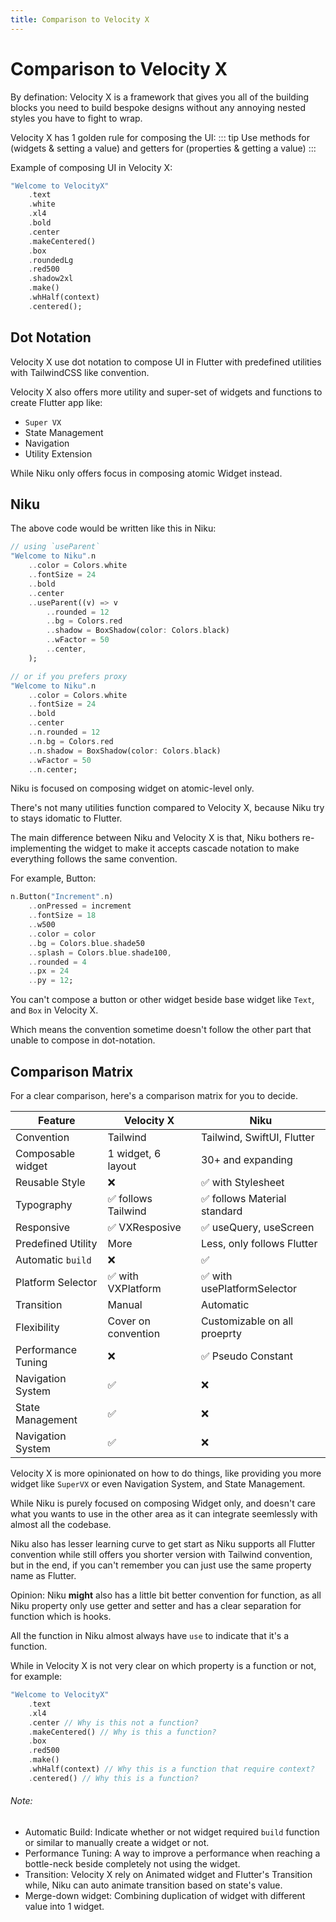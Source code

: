 ```yaml
---
title: Comparison to Velocity X
---
```

# Comparison to Velocity X

By defination: Velocity X is a framework that gives you all of the building blocks you need to build bespoke designs without any annoying nested styles you have to fight to wrap.

Velocity X has 1 golden rule for composing the UI:
::: tip
Use methods for (widgets & setting a value) and getters for (properties & getting a value)
:::

Example of composing UI in Velocity X:
```dart
"Welcome to VelocityX"
    .text
    .white
    .xl4
    .bold
    .center
    .makeCentered()
    .box
    .roundedLg
    .red500
    .shadow2xl
    .make()
    .whHalf(context)
    .centered();
```

## Dot Notation
Velocity X use dot notation to compose UI in Flutter with predefined utilities with TailwindCSS like convention.

Velocity X also offers more utility and super-set of widgets and functions to create Flutter app like:
- `Super VX`
- State Management
- Navigation
- Utility Extension

While Niku only offers focus in composing atomic Widget instead.

## Niku
The above code would be written like this in Niku:
```dart
// using `useParent`
"Welcome to Niku".n
    ..color = Colors.white
    ..fontSize = 24
    ..bold
    ..center
    ..useParent((v) => v
        ..rounded = 12
        ..bg = Colors.red
        ..shadow = BoxShadow(color: Colors.black)
        ..wFactor = 50
        ..center,
    );

// or if you prefers proxy
"Welcome to Niku".n
    ..color = Colors.white
    ..fontSize = 24
    ..bold
    ..center
    ..n.rounded = 12
    ..n.bg = Colors.red
    ..n.shadow = BoxShadow(color: Colors.black)
    ..wFactor = 50
    ..n.center;
```

Niku is focused on composing widget on atomic-level only.

There's not many utilities function compared to Velocity X, because Niku try to stays idomatic to Flutter.

The main difference between Niku and Velocity X is that, Niku bothers re-implementing the widget to make it accepts cascade notation to make everything follows the same convention.

For example, Button:
```dart
n.Button("Increment".n)
    ..onPressed = increment
    ..fontSize = 18
    ..w500
    ..color = color
    ..bg = Colors.blue.shade50
    ..splash = Colors.blue.shade100,
    ..rounded = 4
    ..px = 24
    ..py = 12;
```

You can't compose a button or other widget beside base widget like `Text`, and `Box` in Velocity X.

Which means the convention sometime doesn't follow the other part that unable to compose in dot-notation.

## Comparison Matrix
For a clear comparison, here's a comparison matrix for you to decide.

| Feature            | Velocity X           | Niku                        |
|--------------------|----------------------|-----------------------------|
| Convention         | Tailwind             | Tailwind, SwiftUI, Flutter  |
| Composable widget  | 1 widget, 6 layout   | 30+ and expanding           |
| Reusable Style     | ❌                   | ✅ with Stylesheet           |
| Typography         | ✅ follows Tailwind  | ✅ follows Material standard |
| Responsive         | ✅ VXResposive       | ✅ useQuery, useScreen       |
| Predefined Utility | More                 | Less, only follows Flutter  |
| Automatic `build`  | ❌                   | ✅                           |
| Platform Selector  | ✅ with VXPlatform   | ✅ with usePlatformSelector  |
| Transition         | Manual               | Automatic                    |
| Flexibility        | Cover on convention  | Customizable on all proeprty |
| Performance Tuning | ❌                   | ✅ Pseudo Constant           |
| Navigation System  | ✅                   | ❌                           |
| State Management   | ✅                   | ❌                           |
| Navigation System  | ✅                   | ❌                           |

Velocity X is more opinionated on how to do things, like providing you more widget like `SuperVX` or even Navigation System, and State Management.

While Niku is purely focused on composing Widget only, and doesn't care what you wants to use in the other area as it can integrate seemlessly with almost all the codebase.

Niku also has lesser learning curve to get start as Niku supports all Flutter convention while still offers you shorter version with Tailwind convention, but in the end, if you can't remember you can just use the same property name as Flutter.

Opinion: Niku __might__ also has a little bit better convention for function, as all Niku property only use getter and setter and has a clear separation for function which is hooks.

All the function in Niku almost always have `use` to indicate that it's a function.

While in Velocity X is not very clear on which property is a function or not, for example:
```dart
"Welcome to VelocityX"
    .text
    .xl4
    .center // Why is this not a function?
    .makeCentered() // Why is this a function?
    .box
    .red500
    .make()
    .whHalf(context) // Why this is a function that require context?
    .centered() // Why this is a function?
```

###### Note:
- Automatic Build: Indicate whether or not widget required `build` function or similar to manually create a widget or not.
- Performance Tuning: A way to improve a performance when reaching a bottle-neck beside completely not using the widget.
- Transition: Velocity X rely on Animated widget and Flutter's Transition while, Niku can auto animate transition based on state's value.
- Merge-down widget: Combining duplication of widget with different value into 1 widget.
